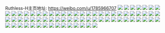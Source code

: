 Ruthless-H主页地址: https://weibo.com/u/1785966707 
![](https://wx4.sinaimg.cn/mw2000/6a73b073ly1h8kvv9bq76j20v411ek69.jpg) 
![](https://wx4.sinaimg.cn/mw2000/6a73b073ly1h8kvv9lmqjj20p90u1gpg.jpg) 
![](https://wx4.sinaimg.cn/mw2000/6a73b073ly1h8kvv8xj4lj20yu0q644e.jpg) 
![](https://wx4.sinaimg.cn/mw2000/6a73b073ly1h8iifsuv75j20zk16w16k.jpg) 
![](https://wx4.sinaimg.cn/mw2000/6a73b073ly1h8iiftf4j5j20zk16vqux.jpg) 
![](https://wx4.sinaimg.cn/mw2000/6a73b073ly1h8iifpk9qij22c0340x6q.jpg) 
![](https://wx4.sinaimg.cn/mw2000/6a73b073ly1h8iivwuclvj21m2280npe.jpg) 
![](https://wx4.sinaimg.cn/mw2000/6a73b073gy1h8bd2yd5y4j21xv2vjx6r.jpg) 
![](https://wx4.sinaimg.cn/mw2000/6a73b073gy1h8bd2thl6bj22c0340hdu.jpg) 
![](https://wx4.sinaimg.cn/mw2000/6a73b073gy1h8aljypup4j21zb3401l1.jpg) 
![](https://wx4.sinaimg.cn/mw2000/6a73b073gy1h8alk17seqj20zi1beb29.jpg) 
![](https://wx4.sinaimg.cn/mw2000/6a73b073gy1h8alk2k370j20zi15m1kx.jpg) 
![](https://wx4.sinaimg.cn/mw2000/6a73b073gy1h8alk4d6jij20zi1be7wh.jpg) 
![](https://wx4.sinaimg.cn/mw2000/6a73b073gy1h8ajcivygij223w340nph.jpg) 
![](https://wx4.sinaimg.cn/mw2000/6a73b073gy1h8ajc6jx55j22c035xkjn.jpg) 
![](https://wx4.sinaimg.cn/mw2000/6a73b073gy1h8ajcd1pqfj22c0340u11.jpg) 
![](https://wx4.sinaimg.cn/mw2000/6a73b073gy1h8ajc0dk0wj22c0361hdy.jpg) 
![](https://wx4.sinaimg.cn/mw2000/6a73b073gy1h89obzpcvdj20zk16knif.jpg) 
![](https://wx4.sinaimg.cn/mw2000/6a73b073gy1h89obyerlej20zk16r4m7.jpg) 
![](https://wx4.sinaimg.cn/mw2000/6a73b073gy1h89oc0pqf2j20zk1be4kz.jpg) 
![](https://wx4.sinaimg.cn/mw2000/6a73b073gy1h89oc1mh6lj20xq1bf4kq.jpg) 
![](https://wx4.sinaimg.cn/mw2000/6a73b073gy1h89oc5k120j22dr36chdv.jpg) 
![](https://wx4.sinaimg.cn/mw2000/6a73b073gy1h89oc74t1ij20wi17r43j.jpg) 
![](https://wx4.sinaimg.cn/mw2000/6a73b073ly1h863cjn40ij234029cb2a.jpg) 
![](https://wx4.sinaimg.cn/mw2000/6a73b073ly1h863ckitroj22c030phdu.jpg) 
![](https://wx4.sinaimg.cn/mw2000/6a73b073ly1h863chtalnj20wi138133.jpg) 
![](https://wx4.sinaimg.cn/mw2000/6a73b073ly1h863clg4mvj21jk15o4ku.jpg) 
![](https://wx4.sinaimg.cn/mw2000/6a73b073ly1h87aoeyw4oj20wi15xaqw.jpg) 
![](https://wx4.sinaimg.cn/mw2000/6a73b073ly1h87aofvts1j220127sb29.jpg) 
![](https://wx4.sinaimg.cn/mw2000/6a73b073ly1h87aogqroyj22c0340e82.jpg) 
![](https://wx4.sinaimg.cn/mw2000/6a73b073gy1h88g6zt01mj20wi16bwv2.jpg) 
![](https://wx4.sinaimg.cn/mw2000/6a73b073ly1h88bedu101j21o02807wi.jpg) 
![](https://wx4.sinaimg.cn/mw2000/6a73b073ly1h7yl7e9hvyj20zk16qnd8.jpg) 
![](https://wx4.sinaimg.cn/mw2000/6a73b073ly1h7yl7esix1j21410p246o.jpg) 
![](https://wx4.sinaimg.cn/mw2000/6a73b073ly1h7yl7f3rx4j21410oxn38.jpg) 
![](https://wx4.sinaimg.cn/mw2000/6a73b073ly1h7yl7drcimj21410u0k1c.jpg) 
![](https://wx4.sinaimg.cn/mw2000/6a73b073ly1h7yn5xdvmzj20wi1yc7wh.jpg) 
![](https://wx4.sinaimg.cn/mw2000/6a73b073ly1h7yn5y5pf9j20wi1yc1kx.jpg) 
![](https://wx4.sinaimg.cn/mw2000/6a73b073ly1h7ua34hza6j21o0280npf.jpg) 
![](https://wx4.sinaimg.cn/mw2000/6a73b073ly1h7t41bb090j20u01hcn7f.jpg) 
![](https://wx4.sinaimg.cn/mw2000/6a73b073ly1h7swi6n9pfj22c036xx6q.jpg) 
![](https://wx4.sinaimg.cn/mw2000/6a73b073ly1h7swi9i5yrj22ry2el1kz.jpg) 
![](https://wx4.sinaimg.cn/mw2000/6a73b073ly1h7swjiyaybj21o0280qv6.jpg) 
![](https://wx4.sinaimg.cn/mw2000/6a73b073ly1h79nlwi2vdj21be0vm0vk.jpg) 
![](https://wx4.sinaimg.cn/mw2000/6a73b073ly1h79nlxiow3j21be0vmac9.jpg) 
![](https://wx4.sinaimg.cn/mw2000/6a73b073ly1h77e8y2v5jj20vm166diw.jpg) 
![](https://wx4.sinaimg.cn/mw2000/6a73b073ly1h74wf20zw1j229c30gu0z.jpg) 
![](https://wx4.sinaimg.cn/mw2000/6a73b073ly1h61qsga7w3j21o0280u0z.jpg) 
![](https://wx4.sinaimg.cn/mw2000/6a73b073ly1h61qs9t1xxj20u00z4qd6.jpg) 
![](https://wx4.sinaimg.cn/mw2000/6a73b073ly1h4sho7zpeij23402c0x6r.jpg) 
![](https://wx4.sinaimg.cn/mw2000/6a73b073ly1h4shork67jj23402bhkjo.jpg) 
![](https://wx4.sinaimg.cn/mw2000/6a73b073ly1h4sho9b590j23402c0qv6.jpg) 
![](https://wx4.sinaimg.cn/mw2000/6a73b073ly1h4shocaad9j229s3401l0.jpg) 
![](https://wx4.sinaimg.cn/mw2000/6a73b073ly1h4shofthxjj23402c07wl.jpg) 
![](https://wx4.sinaimg.cn/mw2000/6a73b073ly1h4shoj55muj22t02c04qu.jpg) 
![](https://wx4.sinaimg.cn/mw2000/6a73b073ly1h4shonnm1wj22t02c01l0.jpg) 
![](https://wx4.sinaimg.cn/mw2000/6a73b073ly1h4shp4kzncj23402c0e84.jpg) 
![](https://wx4.sinaimg.cn/mw2000/6a73b073ly1h4sho43143j23402c01l0.jpg) 
![](https://wx4.sinaimg.cn/mw2000/6a73b073ly1h4r943ty7aj22c0340e82.jpg) 
![](https://wx4.sinaimg.cn/mw2000/6a73b073ly1h4r942vz9hj21710zkan9.jpg) 
![](https://wx4.sinaimg.cn/mw2000/6a73b073ly1h4r947efb5j20u0140gyu.jpg) 
![](https://wx4.sinaimg.cn/mw2000/6a73b073ly1h4r9bamj4jj20wi1yc4qp.jpg) 
![](https://wx4.sinaimg.cn/mw2000/6a73b073ly1h3zhr6tmsej21o02801ky.jpg) 
![](https://wx4.sinaimg.cn/mw2000/6a73b073ly1h3zhrbwk93j21o0280u0x.jpg) 
![](https://wx4.sinaimg.cn/mw2000/6a73b073ly1gyk3qli9vhj23402c07wk.jpg) 
![](https://wx4.sinaimg.cn/mw2000/6a73b073ly1gyk3qj0vryj217o1lpqv5.jpg) 
![](https://wx4.sinaimg.cn/mw2000/6a73b073ly1gyk3qn4fttj20zk1bfncn.jpg) 
![](https://wx4.sinaimg.cn/mw2000/6a73b073ly1gyk3qnfwdxj20w80ulk2o.jpg) 
![](https://wx4.sinaimg.cn/mw2000/6a73b073ly1gyk3qok0gbj22tk2c0qv7.jpg) 
![](https://wx4.sinaimg.cn/mw2000/6a73b073ly1gmvkukya73j22c033ye84.jpg) 
![](https://wx4.sinaimg.cn/mw2000/6a73b073ly1gmvkuryk4uj20v91vmtvm.jpg) 
![](https://wx4.sinaimg.cn/mw2000/6a73b073ly1gmvkuozc1mj22c0340qv8.jpg) 
